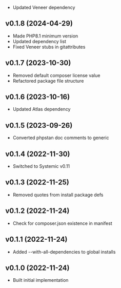 * Updated Veneer dependency

## v0.1.8 (2024-04-29)
* Made PHP8.1 minimum version
* Updated dependency list
* Fixed Veneer stubs in gitattributes

## v0.1.7 (2023-10-30)
* Removed default composer license value
* Refactored package file structure

## v0.1.6 (2023-10-16)
* Updated Atlas dependency

## v0.1.5 (2023-09-26)
* Converted phpstan doc comments to generic

## v0.1.4 (2022-11-30)
* Switched to Systemic v0.11

## v0.1.3 (2022-11-25)
* Removed quotes from install package defs

## v0.1.2 (2022-11-24)
* Check for composer.json existence in manifest

## v0.1.1 (2022-11-24)
* Added --with-all-dependencies to global installs

## v0.1.0 (2022-11-24)
* Built initial implementation
